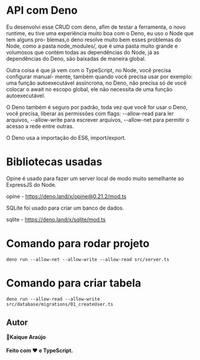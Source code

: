 # API com Deno

Eu desenvolvi esse CRUD com deno, afim de testar a ferramenta, o novo runtime,
eu tive uma experiência muito boa com o Deno, eu uso o Node que tem alguns pro-
blemas,o deno resolve muito bem esses problemas do Node,
como a pasta node_modules/, que é uma pasta muito grande e volumosos que contém
todas as dependências do Node, já as dependências do Deno, são baixadas de maneira
global.

Outra coisa é que já vem com o TypeScript, no Node, você precisa configurar manual-
mente, também quando você precisa usar por exemplo: uma função autoexecutável assíncrona,
no Deno, não precisa só de você colocar o await no escopo global, ele não necessita de uma função
autoexecutável.

O Deno também é seguro por padrão, toda vez que você for usar o Deno, você precisa, liberar as 
permissões com flags: --allow-read para ler arquivos, --allow-write para escrever arquivos, 
--allow-net para permitir o acesso a rede entre outras.

O Deno usa a importação do ES6, import/export.

# Bibliotecas usadas

Opine é usado para fazer um server local de 
modo muito semelhante ao ExpressJS do Node.

opine - https://deno.land/x/opine@0.21.2/mod.ts


SQLite foi usado para criar um banco de dados.

sqlite - https://deno.land/x/sqlite/mod.ts

# Comando para rodar projeto

`deno run --allow-net --allow-write --allow-read src/server.ts`

# Comando para criar tabela

`deno run --allow-read --allow-write src/database/migrations/01_createUser.ts`

## Autor

👤**Kaique Araújo**

<h4>Feito com ♥ e TypeScript.</h4>